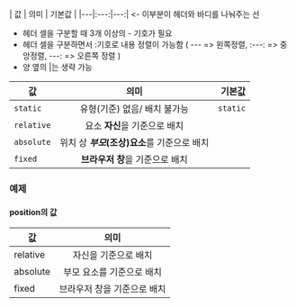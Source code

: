 | 값 | 의미 | 기본값 |
|---|:---:|---:| <- 이부분이 헤더와 바디를 나눠주는 선
 - 헤더 셀을 구분할 때 3개 이상의 - 기호가 필요
 - 헤더 셀을 구분하면서 :기호로 내용 정렬이 가능함 ( --- => 왼쪽정렬, :---: => 중앙정렬, ---: => 오른쪽 정렬  )
 - 양 옆의 |는 생략 가능


| 값 | 의미 | 기본값 |
|---|:---:|---:|
|`static`|유형(기준) 없음/ 배치 불가능|`static`|
|`relative`|요소 **자신**을 기준으로 배치|
|`absolute`|위치 상 **_부모_(조상)요소**를 기준으로 배치|
|`fixed`|**브라우저 창**을 기준으로 배치|


### 예제
#### position의 값

값|의미
---|:---:
relative | 자신을 기준으로 배치
absolute | 부모 요소를 기준으로 배치
fixed | 브라우저 창을 기준으로 배치
